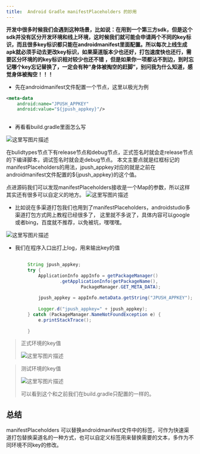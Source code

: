 ```yaml
---
title:  Android Gradle manifestPlaceholders 的妙用
---
```


  **开发中很多时候我们会遇到这种场景，比如说：在用到一个第三方sdk，但是这个sdk并没有区分开发环境和线上环境，这时候我们就可能会申请两个不同的key标识，而且很多key标识都只能在androidmanifest里面配置。所以每次上线生成apk就必须手动去更改key标识，如果渠道版本少也还好，打包速度快也还行，需要区分环境的的key标识相对较少也还不错 ，但是如果你一项都沾不到边，到时忘记哪个key忘记替换了，一定会有种“身体被掏空的赶脚”，别问我为什么知道，感觉身体被掏空！！！**


* 先在androidmanifest文件配置一个节点，这里以极光为例
```xml
<meta-data
    android:name="JPUSH_APPKEY"
    android:value="${jpush_appkey}"/>
    
```

*  再看看build.gradle里面怎么写

![这里写图片描述](http://img.blog.csdn.net/20160729233011776)

在bulidtypes节点下有release节点和debug节点，正式签名时就会走release节点的下编译脚本，调试签名时就会走debug节点。
本文主要点就是红框标记的manifestPlaceholders的用法，jpush_appkey对应的就是之前在androidmanifest文件配置的${jpush_appkey}的这个值。

点进源码我们可以发现manifestPlaceholders接收是一个Map的参数，所以这样其实还有很多可以自定义的地方。
![这里写图片描述](http://img.blog.csdn.net/20160730201142489)

* 比如说在多渠道打包我们也用到了manifestPlaceholders，androidstudio多渠道打包方式网上教程已经很多了，
这里就不多说了，具体内容可以google或者bing，百度就不推荐，以免被坑，嘿嘿嘿。

![这里写图片描述](http://img.blog.csdn.net/20160729234434310)

* 我们在程序入口出打上log，用来输出key的值

```java
  
        String jpush_appkey;
        try {
            ApplicationInfo appInfo = getPackageManager()
                    .getApplicationInfo(getPackageName(),
                            PackageManager.GET_META_DATA);
            
            jpush_appkey = appInfo.metaData.getString("JPUSH_APPKEY");
            
            Logger.d("jpush_appkey=" + jpush_appkey);
        } catch (PackageManager.NameNotFoundException e) {
            e.printStackTrace();
          
        }
```

> 正式环境的key值
> 
> ![这里写图片描述](http://img.blog.csdn.net/20160730201910566)

>测试环境的key值
>
>![这里写图片描述](http://img.blog.csdn.net/20160730202524093)
>
>可以看到这个和之前我们在build.gradle只配置的一样的。

## 总结
manifestPlaceholders 可以替换androidmanifest文件中的标签，可作为快速渠道打包替换渠道名的一种方式，也可以自定义标签用来替换需要的文本，多作为不同环境不同key的修改。
